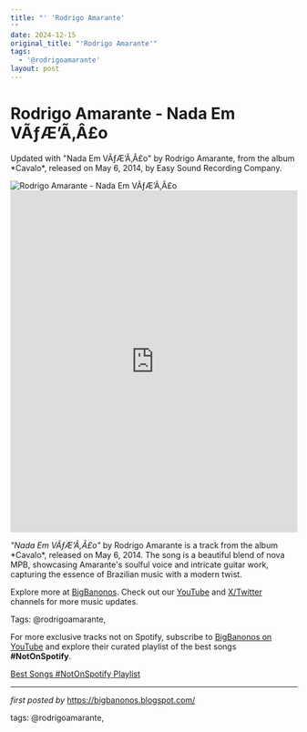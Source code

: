 ```yaml
---
title: "' 'Rodrigo Amarante'
'"
date: 2024-12-15
original_title: "'Rodrigo Amarante'"
tags:
  - '@rodrigoamarante'
layout: post
---
```

<!-- Title of the Post -->
<h1 >Rodrigo Amarante - Nada Em VÃƒÆ’Ã‚Â£o</h1> <!-- Introductory Text -->
<p >Updated with "Nada Em VÃƒÆ’Ã‚Â£o" by Rodrigo Amarante, from the album *Cavalo*, released on May 6, 2014, by Easy Sound Recording Company.</p> <!-- Featured Image -->
<div > <img src="https://media.npr.org/assets/img/2021/08/17/rodrigoamarante_juliabrokaw_01-scaled_wide-f676dea6170fb949560674acc1f15ab683e4c471.jpg" alt="Rodrigo Amarante - Nada Em VÃƒÆ’Ã‚Â£o" />
</div> <!-- YouTube Video Embed -->
<div > <iframe width="100%" height="601" src="https://www.youtube.com/embed/nThZq3e0p3s" title="Nada Em VÃƒÆ’Ã‚Â£o" frameborder="0" allow="accelerometer; autoplay; clipboard-write; encrypted-media; gyroscope; picture-in-picture; web-share" referrerpolicy="strict-origin-when-cross-origin" allowfullscreen></iframe>
</div> <!-- Song Information -->
<div > <p><em>"Nada Em VÃƒÆ’Ã‚Â£o"</em> by Rodrigo Amarante is a track from the album *Cavalo*, released on May 6, 2014. The song is a beautiful blend of nova MPB, showcasing Amarante's soulful voice and intricate guitar work, capturing the essence of Brazilian music with a modern twist.</p>
</div> <!-- Footer Links -->
<div > <p>Explore more at <a href="https://bigbanonos.blogspot.com/" target="_blank">BigBanonos</a>. Check out our <a href="https://www.youtube.com/@BigBanonos" target="_blank">YouTube</a> and <a href="https://x.com/bigbanonos" target="_blank">X/Twitter</a> channels for more music updates.</p>
</div> <!-- Tags -->
<p >Tags: @rodrigoamarante,</p>


<!--Subscribe and Playlist Links-->
<div>
    <p>For more exclusive tracks not on Spotify, subscribe to <a href="https://www.youtube.com/@BigBanonos" target="_blank">BigBanonos on YouTube</a> and explore their curated playlist of the best songs <strong>#NotOnSpotify</strong>.</p>
    <p><a href="https://www.youtube.com/playlist?list=PLtuNtuTatqI0kFahUCbtbfenC_ET5O_tr" target="_blank">Best Songs #NotOnSpotify Playlist<br /></a></p></div>

<hr />

<p><em>first posted by</em> <a href="https://bigbanonos.blogspot.com/" rel="noopener" target="_new">https://bigbanonos.blogspot.com/</a></p>

<p>tags: @rodrigoamarante,</p>
